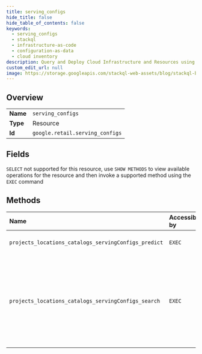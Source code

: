 ```yaml
---
title: serving_configs
hide_title: false
hide_table_of_contents: false
keywords:
  - serving_configs
  - stackql
  - infrastructure-as-code
  - configuration-as-data
  - cloud inventory
description: Query and Deploy Cloud Infrastructure and Resources using SQL
custom_edit_url: null
image: https://storage.googleapis.com/stackql-web-assets/blog/stackql-blog-post-featured-image.png
---
```

  
    

## Overview
<table><tbody>
<tr><td><b>Name</b></td><td><code>serving_configs</code></td></tr>
<tr><td><b>Type</b></td><td>Resource</td></tr>
<tr><td><b>Id</b></td><td><code>google.retail.serving_configs</code></td></tr>
</tbody></table>

## Fields
`SELECT` not supported for this resource, use `SHOW METHODS` to view available operations for the resource and then invoke a supported method using the `EXEC` command  
## Methods
| Name | Accessible by | Required Params | Description |
|:-----|:--------------|:----------------|:------------|
| `projects_locations_catalogs_servingConfigs_predict` | `EXEC` | `placement` | Makes a recommendation prediction. |
| `projects_locations_catalogs_servingConfigs_search` | `EXEC` | `placement` | Performs a search. This feature is only available for users who have Retail Search enabled. Please enable Retail Search on Cloud Console before using this feature. |
